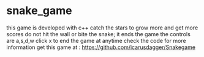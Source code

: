 # snake_game
this game is developed with c++
catch the stars to grow more and get more scores
do not hit the wall or bite the snake; it ends the game
the controls are a,s,d,w
click x to end the game at anytime
check the code for more information
get this game at : https://github.com/icarusdagger/Snakegame
